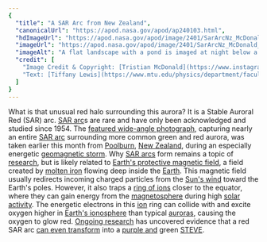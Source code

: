 ```yaml
---
{
  "title": "A SAR Arc from New Zealand",
  "canonicalUrl": "https://apod.nasa.gov/apod/ap240103.html",
  "hdImageUrl": "https://apod.nasa.gov/apod/image/2401/SarArcNz_McDonald_2048.jpg",
  "imageUrl": "https://apod.nasa.gov/apod/image/2401/SarArcNz_McDonald_960.jpg",
  "imageAlt": "A flat landscape with a pond is imaged at night below a starfield. A multicolored aurora is seen in an arc across  the image center. Around this arc is another red arc that is particularly smooth. Please see the explanation for more detailed information.",
  "credit": [
    "Image Credit & Copyright: [Tristian McDonald](https://www.instagram.com/tristianmcdonaldphotography/)",
    "Text: [Tiffany Lewis](https://www.mtu.edu/physics/department/faculty/lewis/) ([Michigan Tech U.](https://www.mtu.edu/physics/))"
  ]
}
---
```


What is that unusual red halo surrounding this aurora? It is a Stable Auroral Red (SAR) arc. [SAR arc](https://www.windows2universe.org/glossary/aurora_SARARC.html)s are rare and have only been acknowledged and studied since 1954. The [featured wide-angle photograph](https://www.instagram.com/p/C0e1DEXPQzR/), capturing nearly an entire [SAR arc](https://apod.nasa.gov/apod/ap231111.html) surrounding more common green and red aurora, was taken earlier this month from [Poolburn](https://youtu.be/DLxQsUAXKag), [New Zealand](https://en.wikipedia.org/wiki/New_Zealand), during an especially energetic [geomagnetic storm](https://en.wikipedia.org/wiki/Geomagnetic_storm). Why [SAR arcs](https://spaceweatherarchive.com/2021/11/22/3308/) form remains a topic of [research](https://agupubs.onlinelibrary.wiley.com/doi/full/10.1002/2015JA021722), but is likely related to [Earth's protective magnetic field](https://science.nasa.gov/science-research/planetary-science/earths-magnetosphere/), a field created by [molten iron](https://physics.stackexchange.com/questions/385388/even-if-molten-iron-is-ionized-spins-how-does-it-make-a-mag-field) flowing deep inside the [Earth](https://spaceplace.nasa.gov/menu/earth/). This magnetic field usually redirects incoming charged particles from the [Sun's wind](https://apod.nasa.gov/apod/ap000318.html) toward the Earth's poles. However, it also traps a [ring of ions](https://en.wikipedia.org/wiki/Ring_current) closer to the equator, where they can gain energy from the [magnetosphere](https://science.nasa.gov/heliophysics/focus-areas/magnetosphere-ionosphere/) during high [solar activity](https://apod.nasa.gov/apod/ap160731.html). The energetic electrons in this [ion](https://en.wikipedia.org/wiki/Ion) ring can collide with and excite oxygen higher in [Earth's ionosphere](https://science.nasa.gov/earth/10-things-to-know-about-the-ionosphere/) than typical [auroras](https://apod.nasa.gov/apod/ap230730.html), causing the oxygen to glow red. [Ongoing research](https://agupubs.onlinelibrary.wiley.com/doi/full/10.1029/2022GL101205) has uncovered evidence that a red SAR arc [can even transform](https://allthingslearning.files.wordpress.com/2011/10/dogs_surprised.jpg) into a [purple and](https://apod.nasa.gov/apod/ap230927.html) green [STEVE](https://eos.org/research-spotlights/from-sar-arc-to-steve-an-atmospheric-evolution).
